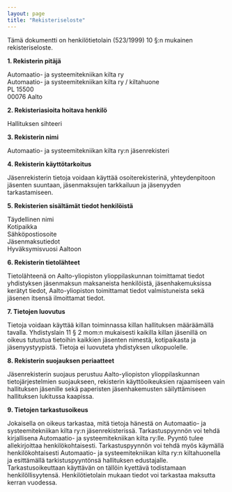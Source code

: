 ```yaml
---
layout: page
title: "Rekisteriseloste"
---
```


Tämä dokumentti on henkilötietolain (523/1999) 10 §:n mukainen rekisteriseloste.

**1. Rekisterin pitäjä**

Automaatio- ja systeemitekniikan kilta ry  
Automaatio- ja systeemitekniikan kilta ry / kiltahuone  
PL 15500  
00076 Aalto

**2. Rekisteriasioita hoitava henkilö**

Hallituksen sihteeri

**3. Rekisterin nimi**

Automaatio- ja systeemitekniikan kilta ry:n jäsenrekisteri

**4. Rekisterin käyttötarkoitus**

Jäsenrekisterin tietoja voidaan käyttää osoiterekisterinä, yhteydenpitoon jäsenten suuntaan, jäsenmaksujen tarkkailuun ja jäsenyyden tarkastamiseen.

**5. Rekisterien sisältämät tiedot henkilöistä**

Täydellinen nimi  
Kotipaikka  
Sähköpostiosoite  
Jäsenmaksutiedot  
Hyväksymisvuosi Aaltoon  

**6. Rekisterin tietolähteet**

Tietolähteenä on Aalto-yliopiston ylioppilaskunnan toimittamat tiedot yhdistyksen jäsenmaksun maksaneista henkilöistä, jäsenhakemuksissa kerätyt tiedot, Aalto-yliopiston toimittamat tiedot valmistuneista sekä jäsenen itsensä ilmoittamat tiedot.

**7. Tietojen luovutus**

Tietoja voidaan käyttää killan toiminnassa killan hallituksen määräämällä tavalla. Yhdistyslain 11 § 2 mom:n mukaisesti kaikilla killan jäsenillä on oikeus tutustua tietoihin kaikkien jäsenten nimestä, kotipaikasta ja jäsenyystyypistä. 
Tietoja ei luovuteta yhdistyksen ulkopuolelle.

**8. Rekisterin suojauksen periaatteet**

Jäsenrekisterin suojaus perustuu Aalto-yliopiston ylioppilaskunnan tietojärjestelmien suojaukseen, rekisterin käyttöoikeuksien rajaamiseen vain hallituksen jäsenille sekä paperisten jäsenhakemusten säilyttämiseen hallituksen lukitussa kaapissa.

**9. Tietojen tarkastusoikeus**

Jokaisella on oikeus tarkastaa, mitä tietoja hänestä on Automaatio- ja systeemitekniikan kilta ry:n jäsenrekisterissä. 
Tarkastuspyynnön voi tehdä kirjallisena Automaatio- ja systeemitekniikan kilta ry:lle. Pyyntö tulee allekirjoittaa henkilökohtaisesti. Tarkastuspyynnön voi tehdä myös käymällä henkilökohtaisesti Automaatio- ja systeemitekniikan kilta ry:n kiltahuonella ja esittämällä tarkistuspyyntönsä hallituksen edustajalle. Tarkastusoikeuttaan käyttävän on tällöin kyettävä todistamaan henkilöllisyytensä. 
Henkilötietolain mukaan tiedot voi tarkastaa maksutta kerran vuodessa.
